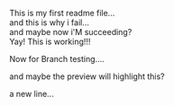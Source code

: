 This is my first readme file...  
and this is why i fail...  
and maybe now i'M succeeding?  
Yay! This is working!!!


Now for Branch testing....

and maybe the preview will highlight this?

a new line...
